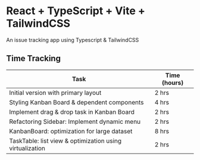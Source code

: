 # React + TypeScript + Vite + TailwindCSS

An issue tracking app using Typescript & TailwindCSS

## Time Tracking
| Task                                                      | Time (hours)  |
| --------------------------------------------------------- | ------------- |
| Initial version with primary layout                       | 2 hrs         |
| Styling Kanban Board & dependent components               | 4 hrs         |
| Implement drag & drop task in Kanban Board                | 2 hrs         |
| Refactoring Sidebar: Implement dynamic menu               | 2 hrs         |
| KanbanBoard: optimization for large dataset               | 8 hrs         |
| TaskTable: list view & optimization using virtualization  | 2 hrs         |